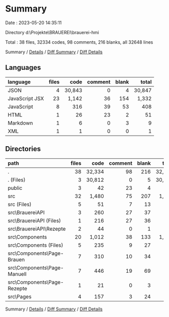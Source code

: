 # Summary

Date : 2023-05-20 14:35:11

Directory d:\\Projekte\\BRAUEREI\\brauerei-hmi

Total : 38 files,  32334 codes, 98 comments, 216 blanks, all 32648 lines

Summary / [Details](details.md) / [Diff Summary](diff.md) / [Diff Details](diff-details.md)

## Languages
| language | files | code | comment | blank | total |
| :--- | ---: | ---: | ---: | ---: | ---: |
| JSON | 4 | 30,843 | 0 | 4 | 30,847 |
| JavaScript JSX | 23 | 1,142 | 36 | 154 | 1,332 |
| JavaScript | 8 | 316 | 39 | 53 | 408 |
| HTML | 1 | 26 | 23 | 2 | 51 |
| Markdown | 1 | 6 | 0 | 3 | 9 |
| XML | 1 | 1 | 0 | 0 | 1 |

## Directories
| path | files | code | comment | blank | total |
| :--- | ---: | ---: | ---: | ---: | ---: |
| . | 38 | 32,334 | 98 | 216 | 32,648 |
| . (Files) | 3 | 30,812 | 0 | 5 | 30,817 |
| public | 3 | 42 | 23 | 4 | 69 |
| src | 32 | 1,480 | 75 | 207 | 1,762 |
| src (Files) | 5 | 51 | 7 | 13 | 71 |
| src\\BrauereiAPI | 3 | 260 | 27 | 37 | 324 |
| src\\BrauereiAPI (Files) | 1 | 216 | 27 | 36 | 279 |
| src\\BrauereiAPI\\Rezepte | 2 | 44 | 0 | 1 | 45 |
| src\\Components | 20 | 1,012 | 38 | 133 | 1,183 |
| src\\Components (Files) | 5 | 235 | 9 | 27 | 271 |
| src\\Components\\Page-Brauen | 7 | 310 | 10 | 34 | 354 |
| src\\Components\\Page-Manuell | 7 | 446 | 19 | 69 | 534 |
| src\\Components\\Page-Rezepte | 1 | 21 | 0 | 3 | 24 |
| src\\Pages | 4 | 157 | 3 | 24 | 184 |

Summary / [Details](details.md) / [Diff Summary](diff.md) / [Diff Details](diff-details.md)
